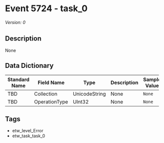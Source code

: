 # Event 5724 - task_0
###### Version: 0

## Description
None

## Data Dictionary
|Standard Name|Field Name|Type|Description|Sample Value|
|---|---|---|---|---|
|TBD|Collection|UnicodeString|None|`None`|
|TBD|OperationType|UInt32|None|`None`|

## Tags
* etw_level_Error
* etw_task_task_0